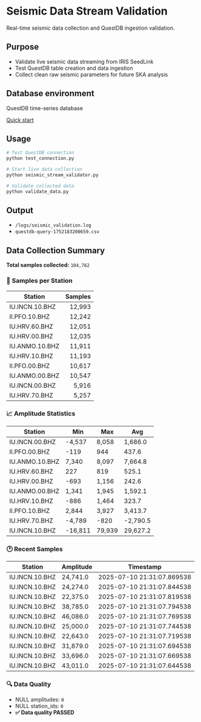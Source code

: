 # Seismic Data Stream Validation

Real-time seismic data collection and QuestDB ingestion validation.

## Purpose
- Validate live seismic data streaming from IRIS SeedLink
- Test QuestDB table creation and data ingestion
- Collect clean raw seismic parameters for future SKA analysis




## Database environment

QuestDB time-series database

[Quick start](https://questdb.com/docs/quick-start/)

## Usage

```bash
# Test QuestDB connection
python test_connection.py

# Start live data collection
python seismic_stream_validator.py

# Validate collected data
python validate_data.py
```

## Output

- `/logs/seismic_validation.log`
- `questdb-query-1752183200659.csv`



## Data Collection Summary

**Total samples collected:** `104,762`



### 📡 Samples per Station

| Station        | Samples |
| -------------- | ------: |
| IU.INCN.10.BHZ |  12,993 |
| II.PFO.10.BHZ  |  12,242 |
| IU.HRV.60.BHZ  |  12,051 |
| IU.HRV.00.BHZ  |  12,035 |
| IU.ANMO.10.BHZ |  11,911 |
| IU.HRV.10.BHZ  |  11,193 |
| II.PFO.00.BHZ  |  10,617 |
| IU.ANMO.00.BHZ |  10,547 |
| IU.INCN.00.BHZ |   5,916 |
| IU.HRV.70.BHZ  |   5,257 |



### 📈 Amplitude Statistics

| Station        | Min     | Max    | Avg      |
| -------------- | ------- | ------ | -------- |
| IU.INCN.00.BHZ | -4,537  | 8,058  | 1,686.0  |
| II.PFO.00.BHZ  | -119    | 944    | 437.6    |
| IU.ANMO.10.BHZ | 7,340   | 8,097  | 7,664.8  |
| IU.HRV.60.BHZ  | 227     | 819    | 525.1    |
| IU.HRV.00.BHZ  | -693    | 1,156  | 242.6    |
| IU.ANMO.00.BHZ | 1,341   | 1,945  | 1,592.1  |
| IU.HRV.10.BHZ  | -886    | 1,464  | 323.7    |
| II.PFO.10.BHZ  | 2,844   | 3,927  | 3,413.7  |
| IU.HRV.70.BHZ  | -4,789  | -820   | -2,790.5 |
| IU.INCN.10.BHZ | -16,811 | 79,939 | 29,627.2 |


### 🕐 Recent Samples

| Station        | Amplitude | Timestamp                  |
| -------------- | --------- | -------------------------- |
| IU.INCN.10.BHZ | 24,741.0  | 2025-07-10 21:31:07.869538 |
| IU.INCN.10.BHZ | 24,274.0  | 2025-07-10 21:31:07.844538 |
| IU.INCN.10.BHZ | 22,375.0  | 2025-07-10 21:31:07.819538 |
| IU.INCN.10.BHZ | 38,785.0  | 2025-07-10 21:31:07.794538 |
| IU.INCN.10.BHZ | 46,086.0  | 2025-07-10 21:31:07.769538 |
| IU.INCN.10.BHZ | 25,000.0  | 2025-07-10 21:31:07.744538 |
| IU.INCN.10.BHZ | 22,643.0  | 2025-07-10 21:31:07.719538 |
| IU.INCN.10.BHZ | 31,879.0  | 2025-07-10 21:31:07.694538 |
| IU.INCN.10.BHZ | 33,696.0  | 2025-07-10 21:31:07.669538 |
| IU.INCN.10.BHZ | 43,011.0  | 2025-07-10 21:31:07.644538 |



### 🔍 Data Quality

* NULL amplitudes: `0`
* NULL station\_ids: `0`
* **✅ Data quality PASSED**

